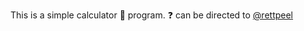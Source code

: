 This is a simple calculator :abacus: program. :question: can be directed to [@rettpeel](https://github.com/rettpeel)
